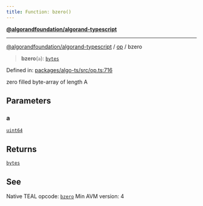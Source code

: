 ```yaml
---
title: Function: bzero()
---
```


[**@algorandfoundation/algorand-typescript**](../../README)

***

[@algorandfoundation/algorand-typescript](../../README) / [op](../README) / bzero



> **bzero**(`a`): [`bytes`](../../index/type-aliases/bytes)

Defined in: [packages/algo-ts/src/op.ts:716](https://github.com/algorandfoundation/puya-ts/blob/main/packages/algo-ts/src/op.ts#L716)

zero filled byte-array of length A

## Parameters

### a

[`uint64`](../../index/type-aliases/uint64)

## Returns

[`bytes`](../../index/type-aliases/bytes)

## See

Native TEAL opcode: [`bzero`](https://developer.algorand.org/docs/get-details/dapps/avm/teal/opcodes/v10/#bzero)
Min AVM version: 4